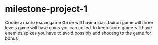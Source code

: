 # milestone-project-1
Create a mario esque game
Game will have a start button
game will three levels
game will have coins you can collect to keep score
game will have enemies/spikes you have to avoid
possibly add shooting to the game for bonus

